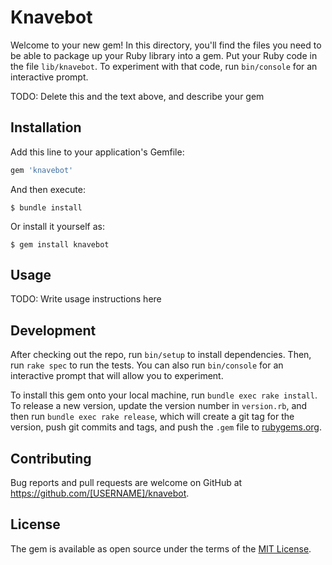 # Knavebot

Welcome to your new gem! In this directory, you'll find the files you need to be able to package up your Ruby library into a gem. Put your Ruby code in the file `lib/knavebot`. To experiment with that code, run `bin/console` for an interactive prompt.

TODO: Delete this and the text above, and describe your gem

## Installation

Add this line to your application's Gemfile:

```ruby
gem 'knavebot'
```

And then execute:

    $ bundle install

Or install it yourself as:

    $ gem install knavebot

## Usage

TODO: Write usage instructions here

## Development

After checking out the repo, run `bin/setup` to install dependencies. Then, run `rake spec` to run the tests. You can also run `bin/console` for an interactive prompt that will allow you to experiment.

To install this gem onto your local machine, run `bundle exec rake install`. To release a new version, update the version number in `version.rb`, and then run `bundle exec rake release`, which will create a git tag for the version, push git commits and tags, and push the `.gem` file to [rubygems.org](https://rubygems.org).

## Contributing

Bug reports and pull requests are welcome on GitHub at https://github.com/[USERNAME]/knavebot.


## License

The gem is available as open source under the terms of the [MIT License](https://opensource.org/licenses/MIT).
